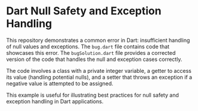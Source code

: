 # Dart Null Safety and Exception Handling

This repository demonstrates a common error in Dart: insufficient handling of null values and exceptions. The `bug.dart` file contains code that showcases this error.  The `bugSolution.dart` file provides a corrected version of the code that handles the null and exception cases correctly.

The code involves a class with a private integer variable, a getter to access its value (handling potential nulls), and a setter that throws an exception if a negative value is attempted to be assigned.

This example is useful for illustrating best practices for null safety and exception handling in Dart applications.